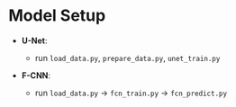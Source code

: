 # Model Setup

- **U-Net**: 
  - run `load_data.py`, `prepare_data.py`, `unet_train.py`

- **F-CNN**: 
  - run `load_data.py` -> `fcn_train.py` -> `fcn_predict.py`

